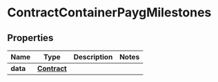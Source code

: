 

# ContractContainerPaygMilestones


## Properties

| Name | Type | Description | Notes |
|------------ | ------------- | ------------- | -------------|
|**data** | [**Contract**](Contract.md) |  |  |



